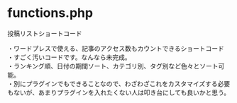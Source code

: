 # functions.php
投稿リストショートコード  


・ワードプレスで使える、記事のアクセス数もカウントできるショートコード  
・すごく汚いコードです。なんなら未完成。  
・ランキング順、日付の期間ソート、カテゴリ別、タグ別など色々とソート可能。  
・別にプラグインでもできることなので、わざわざこれをカスタマイズする必要もないが、あまりプラグインを入れたくない人は叩き台にしても良いかと思う。  
